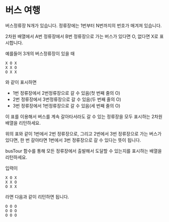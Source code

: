 # 버스 여행
버스정류장 N개가 있습니다. 정류장에는 1번부터 N번까지의 번호가 매겨져 있습니다.

2차원 배열에서 A번 정류장에서 B번 정류장으로 가는 버스가 있다면 O, 없다면 X로 표시합니다.

예를들어 3개의 버스정류장이 있을 때
```
X O X
X X O
O X X
```
와 같이 표시하면

* 1번 정류장에서 2번정류장으로 갈 수 있음(첫 번째 줄의 O)
* 2번 정류장에서 3번정류장으로 갈 수 있음(두 번째 줄의 O)
* 3번 정류장에서 1번정류장으로 갈 수 있음(세 번째 줄의 O)

이 표를 이용해서 버스를 계속 갈아타서라도 갈 수 있는 정류장을 모두 표시하는 2차원 배열을 리턴하세요.

위의 표와 같이 1번에서 2번 정류장으로, 그리고 2번에서 3번 정류장으로 가는 버스가 있다면, 한 번 갈아타면 1번에서 3번 정류장으로 갈 수 있다는 뜻이 됩니다.

busTour 함수를 통해 모든 정류장에서 출발해서 도달할 수 있는지를 표시하는 배열을 리턴하세요.

입력이
```
X O X
X X O
O X X
```
라면 다음과 같이 리턴하면 됩니다.
```
O O O
O O O
O O O
```
